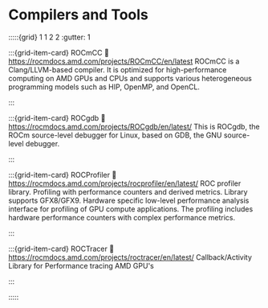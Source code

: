 # Compilers and Tools

:::::{grid} 1 1 2 2
:gutter: 1

:::{grid-item-card} ROCmCC
:link: https://rocmdocs.amd.com/projects/ROCmCC/en/latest
ROCmCC is a Clang/LLVM-based compiler. It is optimized for high-performance
computing on AMD GPUs and CPUs and supports various heterogeneous programming
models such as HIP, OpenMP, and OpenCL.

:::

:::{grid-item-card} ROCgdb
:link: https://rocmdocs.amd.com/projects/ROCgdb/en/latest/
This is ROCgdb, the ROCm source-level debugger for Linux, based on GDB, the GNU
source-level debugger.

:::

:::{grid-item-card} ROCProfiler
:link: https://rocmdocs.amd.com/projects/rocprofiler/en/latest/
ROC profiler library. Profiling with performance counters and derived metrics.
Library supports GFX8/GFX9. Hardware specific low-level performance analysis
interface for profiling of GPU compute applications. The profiling includes
hardware performance counters with complex performance metrics.

:::

:::{grid-item-card} ROCTracer
:link: https://rocmdocs.amd.com/projects/roctracer/en/latest/
Callback/Activity Library for Performance tracing AMD GPU's

:::

:::::
